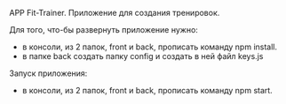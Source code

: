 APP Fit-Trainer.
Приложение для создания тренировок.

Для того, что-бы развернуть приложение нужно:
- в консоли, из 2 папок, front и back, прописать команду npm install.
- в папке back создать папку config и создать в ней файл keys.js
  
Запуск приложения: 
- в консоли, из 2 папок, front и back, прописать команду npm start.
